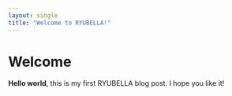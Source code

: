 ```yaml
---
layout: single
title: "Welcome to RYUBELLA!"
--- 
```


# Welcome
**Hello world**, this is my first RYUBELLA blog post.
I hope you like it!
